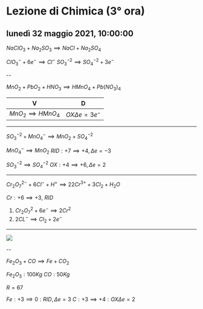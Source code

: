 
# Lezione di Chimica (3° ora)

## lunedì 32 maggio 2021, 10:00:00


$NaClO_{3}+Na_{2}SO_{3} \implies NaCl+Na_{2}SO_{4}$


$ClO^{-}_{3}+6e^{-}\implies Cl^{-}$
$SO^{-2}_{3}\implies SO^{-2}_{4}+3e^{-}$


--

$MnO_{2}+PbO_{2}+HNO_{3}\implies HMnO_{4}+Pb(NO_{3})_{4}$

|V|D|
|---|---|
|$MnO_{2}\implies HMnO_{4}$|$OX \Delta e = 3e^{-}$|

---
$SO_{3}^{-2}+MnO_{4}^{-} \implies MnO_{2}+SO_{4}^{-2}$

$MnO_{4}^{-} \implies MnO_{2}$ 
$RID: +7 \implies +4, \Delta e = -3$




$SO_{3}^{-2} \implies SO_{4}^{-2}$ 
$OX: +4 \implies +6, \Delta e= 2$

---

$Cr_{2}O_{7}^{2-}+6Cl^{-}+H^{+}\implies 2 2Cr^{3+}+3Cl_{2}+H_{2}O$

$Cr: +6 \implies +3, \,\, RID$


1) $Cr_{2}O_{7}^2+6e^{-} \implies 2Cr^{2}$
2) $2CL^{-} \implies Cl_{2}+2e^{-}$

---

![](https://i.imgur.com/klIDzVP.png)

--

$Fe_{2}O_{3}+CO \implies Fe + CO_{2}$

$Fe_{2}O_{3}:100 Kg$
$CO: 50 Kg$

$R=67%$

$Fe: +3 \implies 0 : RID, \Delta e=3$
$C:  +3 \implies +4: OX \Delta e=2$

<!--stackedit_data:
eyJoaXN0b3J5IjpbODEwMzA0OTYxLC0yMDE1Mzc5NDIyLC0xMD
Y1MjUzMjM1LC0xMzYzMzUxNzgxLDE5MDY1ODAxNCwtODMxMDYx
MTk3LC03MTIzMjA5ODcsMTU0MjgyNDA1NiwtMTMxOTY4MzU4NS
wtNzg0NTM0MzMyXX0=
-->